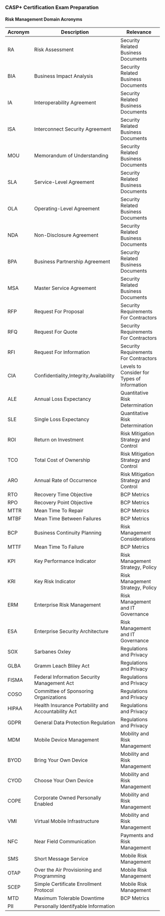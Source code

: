 ### CASP+ Certification Exam Preparation

#### Risk Management Domain Acronyms

|Acronym|Description|Relevance|
|-------|-----------|---------|
|RA|Risk Assessment|Security Related Business Documents|
|BIA|Business Impact Analysis|Security Related Business Documents|
|IA|Interoperability Agreement|Security Related Business Documents|
|ISA|Interconnect Security Agreement|Security Related Business Documents|
|MOU|Memorandum of Understanding|Security Related Business Documents|
|SLA|Service-Level Agreement|Security Related Business Documents|
|OLA|Operating-Level Agreement|Security Related Business Documents|
|NDA|Non-Disclosure Agreement|Security Related Business Documents|
|BPA|Business Partnership Agreement|Security Related Business Documents|
|MSA|Master Service Agreement|Security Related Business Documents|
|RFP|Request For Proposal|Security Requirements For Contractors|
|RFQ|Request For Quote|Security Requirements For Contractors|
|RFI|Request For Information|Security Requirements For Contractors|
|CIA|Confidentiality,Integrity,Availability|Levels to Consider for Types of Information|
|ALE|Annual Loss Expectancy|Quantitative Risk Determination|
|SLE|Single Loss Expectancy|Quantitative Risk Determination|
|ROI|Return on Investment|Risk Mitigation Strategy and Control|
|TCO|Total Cost of Ownership|Risk Mitigation Strategy and Control|
|ARO|Annual Rate of Occurrence|Risk Mitigation Strategy and Control|
|RTO|Recovery Time Objective|BCP Metrics|
|RPO|Recovery Point Objective|BCP Metrics|
|MTTR|Mean Time To Repair|BCP Metrics|
|MTBF|Mean Time Between Failures|BCP Metrics|
|BCP|Business Continuity Planning|Risk Management Considerations|
|MTTF|Mean Time To Failure|BCP Metrics|
|KPI|Key Performance Indicator|Risk Management Strategy, Policy|
|KRI|Key Risk Indicator|Risk Management Strategy, Policy|
|ERM|Enterprise Risk Management|Risk Management and IT Governance|
|ESA|Enterprise Security Architecture|Risk Management and IT Governance|
|SOX|Sarbanes Oxley|Regulations and Privacy|
|GLBA|Gramm Leach Bliley Act|Regulations and Privacy|
|FISMA|Federal Information Security Management Act|Regulations and Privacy|
|COSO|Committee of Sponsoring Organizations|Regulations and Privacy|
|HIPAA|Health Insurance Portability and Accountability Act|Regulations and Privacy|
|GDPR|General Data Protection Regulation|Regulations and Privacy|
|MDM|Mobile Device Management|Mobility and Risk Management|
|BYOD|Bring Your Own Device|Mobility and Risk Management|
|CYOD|Choose Your Own Device|Mobility and Risk Management|
|COPE|Corporate Owned Personally Enabled|Mobility and Risk Management|
|VMI|Virtual Mobile Infrastructure|Mobility and Risk Management|
|NFC|Near Field Communication|Payments and Risk Management|
|SMS|Short Message Service|Mobile Risk Management|
|OTAP|Over the Air Provisioning and Programming|Mobile Risk Management|
|SCEP|Simple Certificate Enrollment Protocol|Mobile Risk Management|
|MTD|Maximum Tolerable Downtime|BCP Metrics|
|PII|Personally Identifyable Information|
